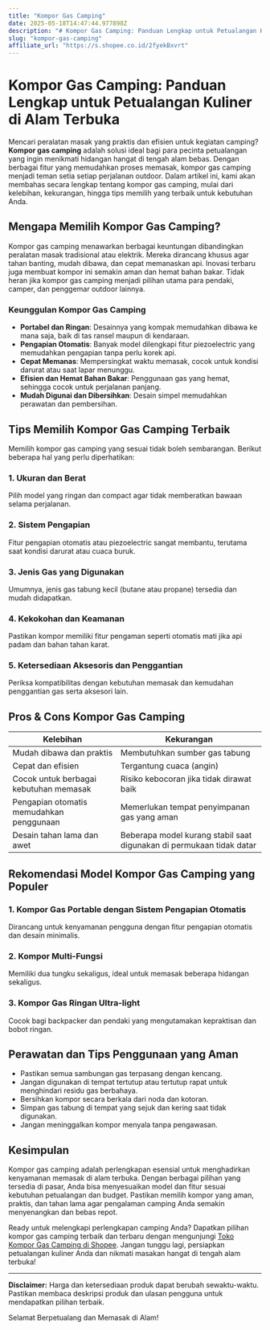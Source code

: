```yaml
---
title: "Kompor Gas Camping"
date: 2025-05-18T14:47:44.977898Z
description: "# Kompor Gas Camping: Panduan Lengkap untuk Petualangan Kuliner di Alam Terbuka..."
slug: "kompor-gas-camping"
affiliate_url: "https://s.shopee.co.id/2fyekBxvrt"
---
```

# Kompor Gas Camping: Panduan Lengkap untuk Petualangan Kuliner di Alam Terbuka

Mencari peralatan masak yang praktis dan efisien untuk kegiatan camping? **Kompor gas camping** adalah solusi ideal bagi para pecinta petualangan yang ingin menikmati hidangan hangat di tengah alam bebas. Dengan berbagai fitur yang memudahkan proses memasak, kompor gas camping menjadi teman setia setiap perjalanan outdoor. Dalam artikel ini, kami akan membahas secara lengkap tentang kompor gas camping, mulai dari kelebihan, kekurangan, hingga tips memilih yang terbaik untuk kebutuhan Anda.

## Mengapa Memilih Kompor Gas Camping?

Kompor gas camping menawarkan berbagai keuntungan dibandingkan peralatan masak tradisional atau elektrik. Mereka dirancang khusus agar tahan banting, mudah dibawa, dan cepat memanaskan api. Inovasi terbaru juga membuat kompor ini semakin aman dan hemat bahan bakar. Tidak heran jika kompor gas camping menjadi pilihan utama para pendaki, camper, dan penggemar outdoor lainnya.

### Keunggulan Kompor Gas Camping

- **Portabel dan Ringan**: Desainnya yang kompak memudahkan dibawa ke mana saja, baik di tas ransel maupun di kendaraan.
- **Pengapian Otomatis**: Banyak model dilengkapi fitur piezoelectric yang memudahkan pengapian tanpa perlu korek api.
- **Cepat Memanas**: Mempersingkat waktu memasak, cocok untuk kondisi darurat atau saat lapar menunggu.
- **Efisien dan Hemat Bahan Bakar**: Penggunaan gas yang hemat, sehingga cocok untuk perjalanan panjang.
- **Mudah Digunai dan Dibersihkan**: Desain simpel memudahkan perawatan dan pembersihan.

## Tips Memilih Kompor Gas Camping Terbaik

Memilih kompor gas camping yang sesuai tidak boleh sembarangan. Berikut beberapa hal yang perlu diperhatikan:

### 1. Ukuran dan Berat

Pilih model yang ringan dan compact agar tidak memberatkan bawaan selama perjalanan.

### 2. Sistem Pengapian

Fitur pengapian otomatis atau piezoelectric sangat membantu, terutama saat kondisi darurat atau cuaca buruk.

### 3. Jenis Gas yang Digunakan

Umumnya, jenis gas tabung kecil (butane atau propane) tersedia dan mudah didapatkan.

### 4. Kekokohan dan Keamanan

Pastikan kompor memiliki fitur pengaman seperti otomatis mati jika api padam dan bahan tahan karat.

### 5. Ketersediaan Aksesoris dan Penggantian

Periksa kompatibilitas dengan kebutuhan memasak dan kemudahan penggantian gas serta aksesori lain.

## Pros & Cons Kompor Gas Camping

| **Kelebihan** | **Kekurangan** |
|----------------|----------------|
| Mudah dibawa dan praktis | Membutuhkan sumber gas tabung |
| Cepat dan efisien | Tergantung cuaca (angin) |
| Cocok untuk berbagai kebutuhan memasak | Risiko kebocoran jika tidak dirawat baik |
| Pengapian otomatis memudahkan penggunaan | Memerlukan tempat penyimpanan gas yang aman |
| Desain tahan lama dan awet | Beberapa model kurang stabil saat digunakan di permukaan tidak datar |

## Rekomendasi Model Kompor Gas Camping yang Populer

### 1. Kompor Gas Portable dengan Sistem Pengapian Otomatis

Dirancang untuk kenyamanan pengguna dengan fitur pengapian otomatis dan desain minimalis.

### 2. Kompor Multi-Fungsi

Memiliki dua tungku sekaligus, ideal untuk memasak beberapa hidangan sekaligus.

### 3. Kompor Gas Ringan Ultra-light

Cocok bagi backpacker dan pendaki yang mengutamakan kepraktisan dan bobot ringan.

## Perawatan dan Tips Penggunaan yang Aman

- Pastikan semua sambungan gas terpasang dengan kencang.
- Jangan digunakan di tempat tertutup atau tertutup rapat untuk menghindari residu gas berbahaya.
- Bersihkan kompor secara berkala dari noda dan kotoran.
- Simpan gas tabung di tempat yang sejuk dan kering saat tidak digunakan.
- Jangan meninggalkan kompor menyala tanpa pengawasan.

## Kesimpulan

Kompor gas camping adalah perlengkapan esensial untuk menghadirkan kenyamanan memasak di alam terbuka. Dengan berbagai pilihan yang tersedia di pasar, Anda bisa menyesuaikan model dan fitur sesuai kebutuhan petualangan dan budget. Pastikan memilih kompor yang aman, praktis, dan tahan lama agar pengalaman camping Anda semakin menyenangkan dan bebas repot.

Ready untuk melengkapi perlengkapan camping Anda? Dapatkan pilihan kompor gas camping terbaik dan terbaru dengan mengunjungi [Toko Kompor Gas Camping di Shopee](https://s.shopee.co.id/2fyekBxvrt). Jangan tunggu lagi, persiapkan petualangan kuliner Anda dan nikmati masakan hangat di tengah alam terbuka!

---

**Disclaimer:** Harga dan ketersediaan produk dapat berubah sewaktu-waktu. Pastikan membaca deskripsi produk dan ulasan pengguna untuk mendapatkan pilihan terbaik.

Selamat Berpetualang dan Memasak di Alam!